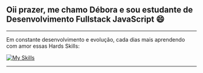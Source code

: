 ## Oii prazer, me chamo Débora e sou estudante de Desenvolvimento Fullstack JavaScript :smile:
<hr>
Em constante desenvolvimento e evolução, cada dias mais aprendendo com amor essas Hards Skills: 



[![My Skills](https://skillicons.dev/icons?i=html,css,js,git,nodejs,npm,babel,py,flask,mysql&size=35)](https://skillicons.dev)

<hr>
<!--
**dboravitoria/dboravitoria** is a ✨ _special_ ✨ repository because its `README.md` (this file) appears on your GitHub profile.

Here are some ideas to get you started:

- 🔭 I’m currently working on ...
- 🌱 I’m currently learning ...
- 👯 I’m looking to collaborate on ...
- 🤔 I’m looking for help with ...
- 💬 Ask me about ...
- 📫 How to reach me: ...
- 😄 Pronouns: ...
- ⚡ Fun fact: ...
-->
